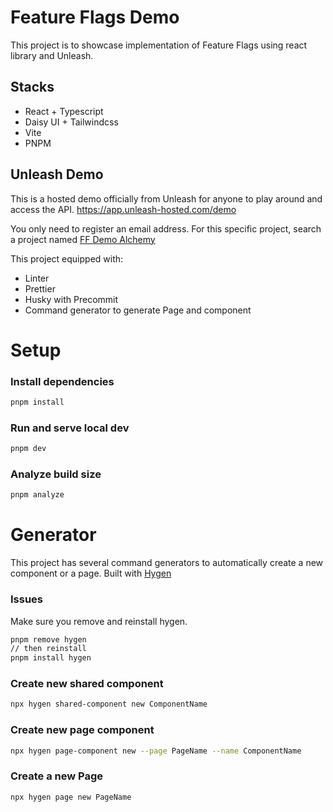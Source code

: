 # Feature Flags Demo

This project is to showcase implementation of Feature Flags using react library and Unleash.

## Stacks

- React + Typescript
- Daisy UI + Tailwindcss
- Vite
- PNPM

## Unleash Demo

This is a hosted demo officially from Unleash for anyone to play around and access the API. https://app.unleash-hosted.com/demo

You only need to register an email address. For this specific project, search a project named [FF Demo Alchemy](https://app.unleash-hosted.com/demo/projects/ff-alchemy)

This project equipped with:

- Linter
- Prettier
- Husky with Precommit
- Command generator to generate Page and component

# Setup

### Install dependencies

```bash
pnpm install
```

### Run and serve local dev

```bash
pnpm dev
```

### Analyze build size

```bash
pnpm analyze
```

# Generator

This project has several command generators to automatically create a new component or a page. Built with [Hygen](https://hygen.io/)

### Issues

Make sure you remove and reinstall hygen.

```bash
pnpm remove hygen
// then reinstall
pnpm install hygen
```

### Create new shared component

```bash
npx hygen shared-component new ComponentName
```

### Create new page component

```bash
npx hygen page-component new --page PageName --name ComponentName
```

### Create a new Page

```bash
npx hygen page new PageName
```
